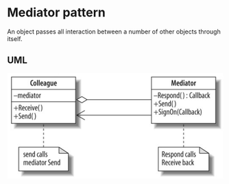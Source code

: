 # Mediator pattern

An object passes all interaction between a number of other objects through itself. 

## UML

![Alt text](../../uml/mediator.jpg)